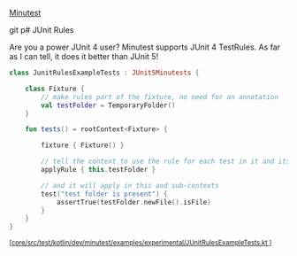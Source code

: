 [Minutest](README.md)

git p# JUnit Rules

Are you a power JUnit 4 user? Minutest supports JUnit 4 TestRules. As far as I can tell, it does it better than JUnit 5!

```kotlin
class JunitRulesExampleTests : JUnit5Minutests {

    class Fixture {
        // make rules part of the fixture, no need for an annotation
        val testFolder = TemporaryFolder()
    }

    fun tests() = rootContext<Fixture> {

        fixture { Fixture() }

        // tell the context to use the rule for each test in it and its children
        applyRule { this.testFolder }

        // and it will apply in this and sub-contexts
        test("test folder is present") {
            assertTrue(testFolder.newFile().isFile)
        }
    }
}
```
<small>\[[core/src/test/kotlin/dev/minutest/examples/experimental/JUnitRulesExampleTests.kt
](../core/src/test/kotlin/dev/minutest/examples/experimental/JUnitRulesExampleTests.kt
)\]</small>